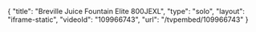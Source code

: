 {
    "title": "Breville Juice Fountain Elite 800JEXL",
    "type": "solo",
    "layout": "iframe-static",
    "videoId": "109966743",
    "url": "\/tvpembed\/109966743"
}